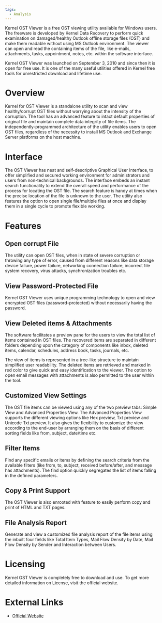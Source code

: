 ```yaml
---
tags:
  - Analysis
---
```

Kernel OST Viewer is a free OST viewing utility available for Windows
users. The freeware is developed by Kernel Data Recovery to perform
quick examination on damaged/healthy Outlook offline storage files (OST)
and make them readable without using MS Outlook environment. The viewer
can open and read the containing items of the file, like e-mails,
attachments, tasks, appointment, notes, etc. within the software
interface.

Kernel OST Viewer was launched on September 3, 2010 and since then it is
open for free use. It is one of the many useful utilities offered in
Kernel free tools for unrestricted download and lifetime use.

# Overview

Kernel for OST Viewer is a standalone utility to scan and view
healthy/corrupt OST files without worrying about the intensity of the
corruption. The tool has an advanced feature to intact default
properties of original file and maintain complete data integrity of file
items. The independently-programmed architecture of the utility enables
users to open OST files, regardless of the necessity to install MS
Outlook and Exchange Server platforms on the host machine.

# Interface

The OST Viewer has neat and self-descriptive Graphical User Interface,
to offer simplified and secured working environment for administrators
and users from non-technical backgrounds. The interface embeds an
instant search functionality to extend the overall speed and performance
of the process for locating the OST file. The search feature is handy at
times when the precise location of the file is unknown to the user. The
utility also features the option to open single file/multiple files at
once and display them in a single cycle to promote flexible working.

# Features

## Open corrupt File

The utility can open OST files, when in state of severe corruption or
throwing any type of error, caused from different reasons like data
storage device failure, power failure, networking connection failure,
incorrect file system recovery, virus attacks, synchronization troubles
etc.

## View Password-Protected File

Kernel OST Viewer uses unique programming technology to open and view
encrypted OST files (password-protected) without necessarily having the
password.

## View Deleted items & Attachments

The software facilitates a preview pane for the users to view the total
list of items contained in OST files. The recovered items are separated
in different folders depending upon the category of components like
inbox, deleted items, calendar, schedules, address book, tasks,
journals, etc.

The view of items is represented in a tree-like structure to maintain
simplified user readability. The deleted items are retrieved and marked
in red color to give quick and easy identification to the viewer. The
option to open email messages with attachments is also permitted to the
user within the tool.

## Customized View Settings

The OST file items can be viewed using any of the two preview tabs:
Simple View and Advanced Properties View. The Advanced Properties View
supports the different viewing options like Hex preview, Txt preview and
Unicode Txt preview. It also gives the flexibility to customize the view
according to the end-user by arranging them on the basis of different
sorting fields like from, subject, date/time etc.

## Filter Items

Find any specific emails or items by defining the search criteria from
the available filters (like from, to, subject, received before/after,
and message has attachments). The find option quickly segregates the
list of items falling in the defined parameters.

## Copy & Print Support

The OST Viewer is also enrooted with feature to easily perform copy and
print of HTML and TXT pages.

## File Analysis Report

Generate and view a customized file analysis report of the file items
using the inbuilt four fields like Total Item Types, Mail Flow Density
by Date, Mail Flow Density by Sender and Interaction between Users.

# Licensing

Kernel OST Viewer is completely free to download and use. To get more
detailed information on License, visit the official website.

# External Links

* [Official Website](http://www.nucleustechnologies.com/)
